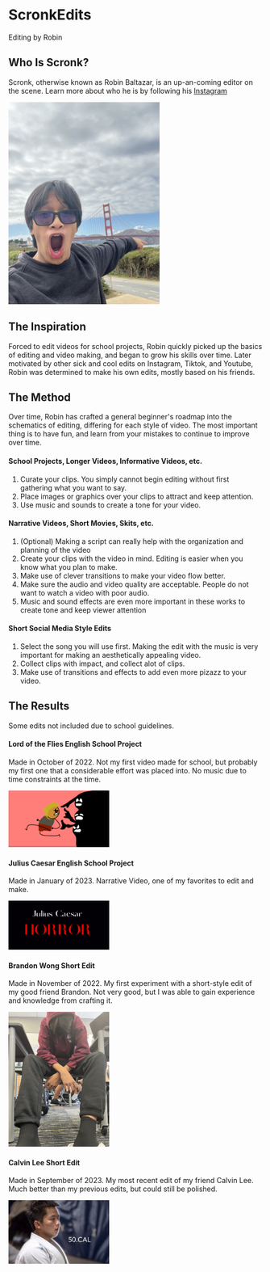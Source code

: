 # ScronkEdits
Editing by Robin

## Who Is Scronk?

Scronk, otherwise known as Robin Baltazar, is an up-an-coming editor on the scene. Learn more about who he is by following his [Instagram](https://www.instagram.com/sxronck/)     
              
 <img src="sanfranpic.jpg" alt="picture of scronk" width="300"/>

## The Inspiration

Forced to edit videos for school projects, Robin quickly picked up the basics of editing and video making, and began to grow his skills over time. Later motivated by other sick and cool edits on Instagram, Tiktok, and Youtube, Robin was determined to make his own edits, mostly based on his friends.

## The Method

Over time, Robin has crafted a general beginner's roadmap into the schematics of editing, differing for each style of video. The most important thing is to have fun, and learn from your mistakes to continue to improve over time.

#### School Projects, Longer Videos, Informative Videos, etc.

1. Curate your clips. You simply cannot begin editing without first gathering what you want to say.
2. Place images or graphics over your clips to attract and keep attention.
3. Use music and sounds to create a tone for your video.

#### Narrative Videos, Short Movies, Skits, etc.

1. (Optional) Making a script can really help with the organization and planning of the video
2. Create your clips with the video in mind. Editing is easier when you know what you plan to make.
3. Make use of clever transitions to make your video flow better.
4. Make sure the audio and video quality are acceptable. People do not want to watch a video with poor audio.
5. Music and sound effects are even more important in these works to create tone and keep viewer attention

#### Short Social Media Style Edits

1. Select the song you will use first. Making the edit with the music is very important for making an aesthetically appealing video.
2. Collect clips with impact, and collect alot of clips.
3. Make use of transitions and effects to add even more pizazz to your video.

## The Results

Some edits not included due to school guidelines.

#### Lord of the Flies English School Project

Made in October of 2022. Not my first video made for school, but probably my first one that a considerable effort was placed into. No music due to time constraints at the time.
         
<a href="https://youtu.be/w3ge7G43WHM"><img src="lordofthefliesproject.png" alt="Lord of the Flies Project" width="200"></a>

#### Julius Caesar English School Project
Made in January of 2023. Narrative Video, one of my favorites to edit and make.

<a href="https://youtu.be/tbCFndzRg9o" target="_blank"><img src="juliuscaesarproject.png" alt="Julius Caesar Project" width="200"></a>

#### Brandon Wong Short Edit
Made in November of 2022. My first experiment with a short-style edit of my good friend Brandon. Not very good, but I was able to gain experience and knowledge from crafting it.

<a href="https://youtube.com/shorts/L_IGi_iZRB4?feature=share"><img src="brandon.jpg" alt="Brandon Wong Edit" width="200"></a>

#### Calvin Lee Short Edit
Made in September of 2023. My most recent edit of my friend Calvin Lee. Much better than my previous edits, but could still be polished.

<a href="https://youtu.be/io4BGTXWQ_A"><img src="calvin.png" alt="Calvin Lee Edit" width="200"></a>


<style>
body {
  background-image: url('websitebackground2.jpg');
  background-repeat: no-repeat;
  background-attachment: fixed;
  background-size: 100% 100%;
}
</style>


 
